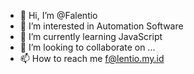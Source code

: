 - 👋 Hi, I’m @Falentio
- 👀 I’m interested in Automation Software
- 🌱 I’m currently learning JavaScript
- 💞️ I’m looking to collaborate on ...
- 📫 How to reach me f@lentio.my.id

<!---
Falentio/Falentio is a ✨ special ✨ repository because its `README.md` (this file) appears on your GitHub profile.
You can click the Preview link to take a look at your changes.
--->
